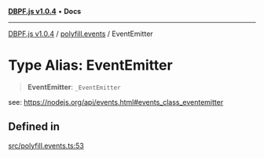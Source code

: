 [**DBPF.js v1.0.4**](../../README.md) • **Docs**

***

[DBPF.js v1.0.4](../../README.md) / [polyfill.events](../README.md) / EventEmitter

# Type Alias: EventEmitter

> **EventEmitter**: `_EventEmitter`

see: https://nodejs.org/api/events.html#events_class_eventemitter

## Defined in

[src/polyfill.events.ts:53](https://github.com/anonhostpi/DBPF.js/blob/96bf3262c3e4b9863c3bc71ebc15b70d5c50d6d9/src/polyfill.events.ts#L53)
